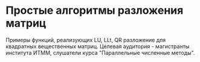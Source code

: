 # Простые алгоритмы разложения матриц


Примеры функций, реализующих LU, LLt, QR разложение для квадратных вещественных матриц.
Целевая аудитория - магистранты института ИТММ, слушатели курса "Параллельные численные методы".
